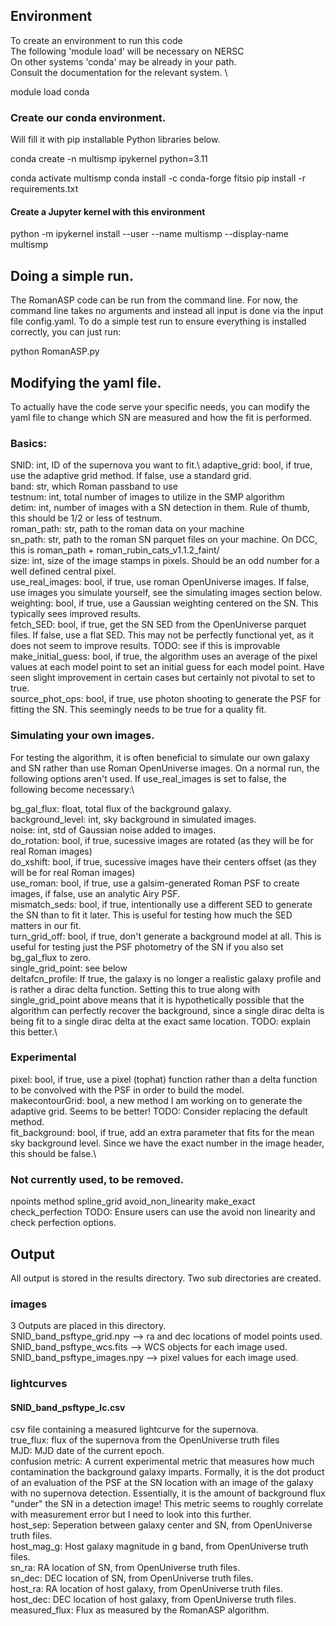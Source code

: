 ## Environment
To create an environment to run this code \
The following 'module load' will be necessary on NERSC \
On other systems 'conda' may be already in your path. \
Consult the documentation for the relevant system. \

module load conda

### Create our conda environment.  

Will fill it with pip installable Python libraries below.

conda create -n multismp ipykernel python=3.11

conda activate multismp
conda install -c conda-forge fitsio
pip install -r requirements.txt

#### Create a Jupyter kernel with this environment
python -m ipykernel install --user --name multismp --display-name multismp

## Doing a simple run.
The RomanASP code can be run from the command line. For now, the command line takes no arguments and instead all input is done via the input file config.yaml. 
To do a simple test run to ensure everything is installed correctly, you can just run:

python RomanASP.py

## Modifying the yaml file.
To actually have the code serve your specific needs, you can modify the yaml file to change which SN are measured and how the fit is performed.

### Basics:
SNID: int, ID of the supernova you want to fit.\ 
adaptive_grid: bool, if true, use the adaptive grid method. If false, use a standard grid. \
band: str, which Roman passband to use \
testnum: int, total number of images to utilize in the SMP algorithm \
detim: int, number of images with a SN detection in them. Rule of thumb, this should be 1/2 or less of testnum. \
roman_path: str, path to the roman data on your machine \
sn_path: str, path to the roman SN parquet files on your machine. On DCC, this is roman_path + roman_rubin_cats_v1.1.2_faint/ \
size: int, size of the image stamps in pixels. Should be an odd number for a well defined central pixel. \
use_real_images:  bool, if true, use roman OpenUniverse images. If false, use images you simulate yourself, see the simulating images section below. \
weighting: bool, if true, use a Gaussian weighting centered on the SN. This typically sees improved results.\
fetch_SED: bool, if true, get the SN SED from the OpenUniverse parquet files. If false, use a flat SED. This may not be perfectly functional yet, as it does not seem to improve results. TODO: see if this is improvable\
make_initial_guess: bool, if true, the algorithm uses an average of the pixel values at each model point to set an initial guess for each model point. Have seen slight improvement in certain cases but certainly not pivotal to set to true.\
source_phot_ops: bool, if true, use photon shooting to generate the PSF for fitting the SN. This seemingly needs to be true for a quality fit.

### Simulating your own images.
For testing the algorithm, it is often beneficial to simulate our own galaxy and SN rather than use Roman OpenUniverse images. On a normal run, the following options aren't used. If use_real_images is set to false, the following become necessary:\

bg_gal_flux: float, total flux of the background galaxy.\
background_level: int, sky background in simulated images.\
noise: int, std of Gaussian noise added to images.\
do_rotation: bool, if true, sucessive images are rotated (as they will be for real Roman images)\
do_xshift: bool, if true, sucessive images have their centers offset (as they will be for real Roman images)\
use_roman: bool, if true, use a galsim-generated Roman PSF to create images, if false, use an analytic Airy PSF.\
mismatch_seds: bool, if true, intentionally use a different SED to generate the SN than to fit it later. This is useful for testing how much the SED matters in our fit.\
turn_grid_off: bool, if true, don't generate a background model at all. This is useful for testing just the PSF photometry of the SN if you also set bg_gal_flux to zero.\
single_grid_point: see below\
deltafcn_profile: If true, the galaxy is no longer a realistic galaxy profile and is rather a dirac delta function. Setting this to true along with single_grid_point above means that it is hypothetically possible that the algorithm can perfectly recover the background, since a single dirac delta is being fit to a single dirac delta at the exact same location. TODO: explain this better.\

### Experimental
pixel: bool, if true, use a pixel (tophat) function rather than a delta function to be convolved with the PSF in order to build the model.\
makecontourGrid: bool, a new method I am working on to generate the adaptive grid. Seems to be better! TODO: Consider replacing the default method.\
fit_background: bool, if true, add an extra parameter that fits for the mean sky background level. Since we have the exact number in the image header, this should be false.\


### Not currently used, to be removed.
npoints
method
spline_grid
avoid_non_linearity
make_exact
check_perfection   TODO: Ensure users can use the avoid non linearity and check perfection options. 

## Output
All output is stored in the results directory. Two sub directories are created. 
### images
3 Outputs are placed in this directory. \
SNID_band_psftype_grid.npy --> ra and dec locations of model points used. \
SNID_band_psftype_wcs.fits --> WCS objects for each image used. \
SNID_band_psftype_images.npy --> pixel values for each image used. 

### lightcurves 
#### SNID_band_psftype_lc.csv 
csv file containing a measured lightcurve for the supernova. \
true_flux: flux of the supernova from the OpenUniverse truth files \
MJD: MJD date of the current epoch. \
confusion metric: A current experimental metric that measures how much contamination the background galaxy imparts. Formally, it is the dot product of an evaluation of the PSF at the SN location with an image of the galaxy with no supernova detection. Essentially, it is the amount of background flux "under" the SN in a detection image! This metric seems to roughly correlate with measurement error but I need to look into this further.\
host_sep: Seperation between galaxy center and SN, from OpenUniverse truth files.\
host_mag_g: Host galaxy magnitude in g band, from OpenUniverse truth files.\
sn_ra: RA location of SN, from OpenUniverse truth files.\
sn_dec: DEC location of SN, from OpenUniverse truth files.\
host_ra: RA location of host galaxy, from OpenUniverse truth files.\
host_dec: DEC location of host galaxy, from OpenUniverse truth files.\
measured_flux: Flux as measured by the RomanASP algorithm.














